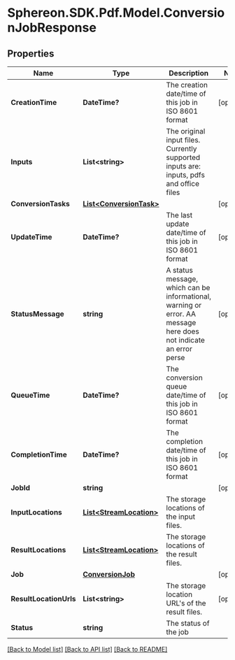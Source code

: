 # Sphereon.SDK.Pdf.Model.ConversionJobResponse
## Properties

Name | Type | Description | Notes
------------ | ------------- | ------------- | -------------
**CreationTime** | **DateTime?** | The creation date/time of this job in ISO 8601 format | [optional] 
**Inputs** | **List&lt;string&gt;** | The original input files. Currently supported inputs are: inputs, pdfs and office files | 
**ConversionTasks** | [**List&lt;ConversionTask&gt;**](ConversionTask.md) |  | [optional] 
**UpdateTime** | **DateTime?** | The last update date/time of this job in ISO 8601 format | [optional] 
**StatusMessage** | **string** | A status message, which can be informational, warning or error. AA message here does not indicate an error perse | [optional] 
**QueueTime** | **DateTime?** | The conversion queue date/time of this job in ISO 8601 format | [optional] 
**CompletionTime** | **DateTime?** | The completion date/time of this job in ISO 8601 format | [optional] 
**JobId** | **string** |  | [optional] 
**InputLocations** | [**List&lt;StreamLocation&gt;**](StreamLocation.md) | The storage locations of the input files. | 
**ResultLocations** | [**List&lt;StreamLocation&gt;**](StreamLocation.md) | The storage locations of the result files. | 
**Job** | [**ConversionJob**](ConversionJob.md) |  | [optional] 
**ResultLocationUrls** | **List&lt;string&gt;** | The storage location URL&#39;s of the result files. | [optional] 
**Status** | **string** | The status of the job | 

[[Back to Model list]](../README.md#documentation-for-models) [[Back to API list]](../README.md#documentation-for-api-endpoints) [[Back to README]](../README.md)

